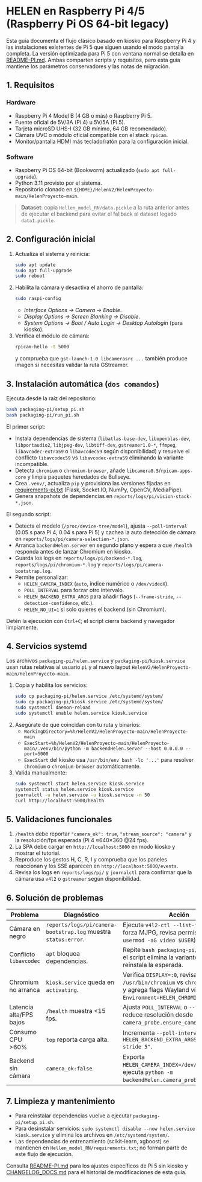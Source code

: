# HELEN en Raspberry Pi 4/5 (Raspberry Pi OS 64-bit legacy)

Esta guía documenta el flujo clásico basado en kiosko para Raspberry Pi 4 y las instalaciones existentes de Pi 5 que siguen usando el modo pantalla completa. La versión optimizada para Pi 5 con ventana normal se detalla en [README-PI.md](README-PI.md). Ambas comparten scripts y requisitos, pero esta guía mantiene los parámetros conservadores y las notas de migración.

## 1. Requisitos

### Hardware

- Raspberry Pi 4 Model B (4 GB o más) o Raspberry Pi 5.
- Fuente oficial de 5V/3A (Pi 4) u 5V/5A (Pi 5).
- Tarjeta microSD UHS-I (32 GB mínimo, 64 GB recomendado).
- Cámara UVC o módulo oficial compatible con el stack `rpicam`.
- Monitor/pantalla HDMI más teclado/ratón para la configuración inicial.

### Software

- Raspberry Pi OS 64-bit (Bookworm) actualizado (`sudo apt full-upgrade`).
- Python 3.11 provisto por el sistema.
- Repositorio clonado en `${HOME}/HelenV2/HelenProyecto-main/HelenProyecto-main`.

> **Dataset**: copia `Hellen_model_RN/data.pickle` a la ruta anterior antes de ejecutar el backend para evitar el fallback al dataset legado `data1.pickle`.

## 2. Configuración inicial

1. Actualiza el sistema y reinicia:
   ```bash
   sudo apt update
   sudo apt full-upgrade
   sudo reboot
   ```
2. Habilita la cámara y desactiva el ahorro de pantalla:
   ```bash
   sudo raspi-config
   ```
   - *Interface Options → Camera → Enable*.
   - *Display Options → Screen Blanking → Disable*.
   - *System Options → Boot / Auto Login → Desktop Autologin* (para kiosko).
3. Verifica el módulo de cámara:
   ```bash
   rpicam-hello -t 5000
   ```
   y comprueba que `gst-launch-1.0 libcamerasrc ...` también produce imagen si necesitas validar la ruta GStreamer.

## 3. Instalación automática (`dos comandos`)

Ejecuta desde la raíz del repositorio:

```bash
bash packaging-pi/setup_pi.sh
bash packaging-pi/run_pi.sh
```

El primer script:
- Instala dependencias de sistema (`libatlas-base-dev`, `libopenblas-dev`, `libportaudio2`, `libjpeg-dev`, `libtiff-dev`, `gstreamer1.0-*`, `ffmpeg`, `libavcodec-extra59` o `libavcodec59` según disponibilidad) y resuelve el conflicto `libavcodec59` vs `libavcodec-extra59` eliminando la variante incompatible.
- Detecta `chromium` o `chromium-browser`, añade `libcamera0.5`/`rpicam-apps-core` y limpia paquetes heredados de Bullseye.
- Crea `.venv/`, actualiza `pip` y provisiona las versiones fijadas en [requirements-pi.txt](requirements-pi.txt) (Flask, Socket.IO, NumPy, OpenCV, MediaPipe).
- Genera snapshots de dependencias en `reports/logs/pi/vision-stack-*.json`.

El segundo script:
- Detecta el modelo (`/proc/device-tree/model`), ajusta `--poll-interval` (0.05 s para Pi 4, 0.04 s para Pi 5) y cachea la auto detección de cámara en `reports/logs/pi/camera-selection-*.json`.
- Arranca `backendHelen.server` en segundo plano y espera a que `/health` responda antes de lanzar Chromium en kiosko.
- Guarda los logs en `reports/logs/pi/backend-*.log`, `reports/logs/pi/chromium-*.log` y `reports/logs/pi/camera-bootstrap.log`.
- Permite personalizar:
  - `HELEN_CAMERA_INDEX` (`auto`, índice numérico o `/dev/videoX`).
  - `POLL_INTERVAL` para forzar otro intervalo.
  - `HELEN_BACKEND_EXTRA_ARGS` para añadir flags (`--frame-stride`, `--detection-confidence`, etc.).
  - `HELEN_NO_UI=1` si solo quieres el backend (sin Chromium).

Detén la ejecución con `Ctrl+C`; el script cierra backend y navegador limpiamente.

## 4. Servicios systemd

Los archivos `packaging-pi/helen.service` y `packaging-pi/kiosk.service` usan rutas relativas al usuario `pi` y al nuevo layout `HelenV2/HelenProyecto-main/HelenProyecto-main`.

1. Copia y habilita los servicios:
   ```bash
   sudo cp packaging-pi/helen.service /etc/systemd/system/
   sudo cp packaging-pi/kiosk.service /etc/systemd/system/
   sudo systemctl daemon-reload
   sudo systemctl enable helen.service kiosk.service
   ```
2. Asegúrate de que coincidan con tu ruta y binarios:
   - `WorkingDirectory=%h/HelenV2/HelenProyecto-main/HelenProyecto-main`
   - `ExecStart=%h/HelenV2/HelenProyecto-main/HelenProyecto-main/.venv/bin/python -m backendHelen.server --host 0.0.0.0 --port=5000`
   - `ExecStart` del kiosko usa `/usr/bin/env bash -lc '...'` para resolver `chromium` o `chromium-browser` automáticamente.
3. Valida manualmente:
   ```bash
   sudo systemctl start helen.service kiosk.service
   systemctl status helen.service kiosk.service
   journalctl -u helen.service -u kiosk.service -n 50
   curl http://localhost:5000/health
   ```

## 5. Validaciones funcionales

1. `/health` debe reportar `"camera_ok": true`, `"stream_source": "camera"` y la resolución/fps esperada (Pi 4 ≈640×360 @24 fps).
2. La SPA debe cargar en `http://localhost:5000` en modo kiosko y mostrar el tutorial.
3. Reproduce los gestos H, C, R, I y comprueba que los paneles reaccionan y los SSE aparecen en `http://localhost:5000/events`.
4. Revisa los logs en `reports/logs/pi/` y `journalctl` para confirmar que la cámara usa `v4l2` o `gstreamer` según disponibilidad.

## 6. Solución de problemas

| Problema | Diagnóstico | Acción |
|----------|-------------|--------|
| Cámara en negro | `reports/logs/pi/camera-bootstrap.log` muestra `status:error`. | Ejecuta `v4l2-ctl --list-formats-ext`, forza MJPG, revisa permisos (`sudo usermod -aG video $USER`). |
| Conflicto `libavcodec` | `apt` bloquea dependencias. | Repite `bash packaging-pi/setup_pi.sh`; el script elimina la variante incorrecta y reinstala la esperada. |
| Chromium no arranca | `kiosk.service` queda en `activating`. | Verifica `DISPLAY=:0`, revisa `/usr/bin/chromium` vs `chromium-browser` y agrega flags Wayland vía `Environment=HELEN_CHROMIUM_FLAGS=...`. |
| Latencia alta/FPS bajos | `/health` muestra <15 fps. | Ajusta `POLL_INTERVAL` o `--frame-stride`, reduce resolución desde `camera_probe.ensure_camera_selection`. |
| Consumo CPU >60% | `top` reporta carga alta. | Incrementa `--poll-interval`, usa `HELEN_BACKEND_EXTRA_ARGS="--frame-stride 5"`. |
| Backend sin cámara | `camera_ok:false`. | Exporta `HELEN_CAMERA_INDEX=/dev/video0` o ejecuta `python -m backendHelen.camera_probe --list`. |

## 7. Limpieza y mantenimiento

- Para reinstalar dependencias vuelve a ejecutar `packaging-pi/setup_pi.sh`.
- Para desinstalar servicios: `sudo systemctl disable --now helen.service kiosk.service` y elimina los archivos en `/etc/systemd/system/`.
- Las dependencias de entrenamiento (scikit-learn, xgboost) se mantienen en `Hellen_model_RN/requirements.txt`; no forman parte de este flujo de ejecución.

Consulta [README-PI.md](README-PI.md) para los ajustes específicos de Pi 5 sin kiosko y [CHANGELOG_DOCS.md](../CHANGELOG_DOCS.md) para el historial de modificaciones de esta guía.
